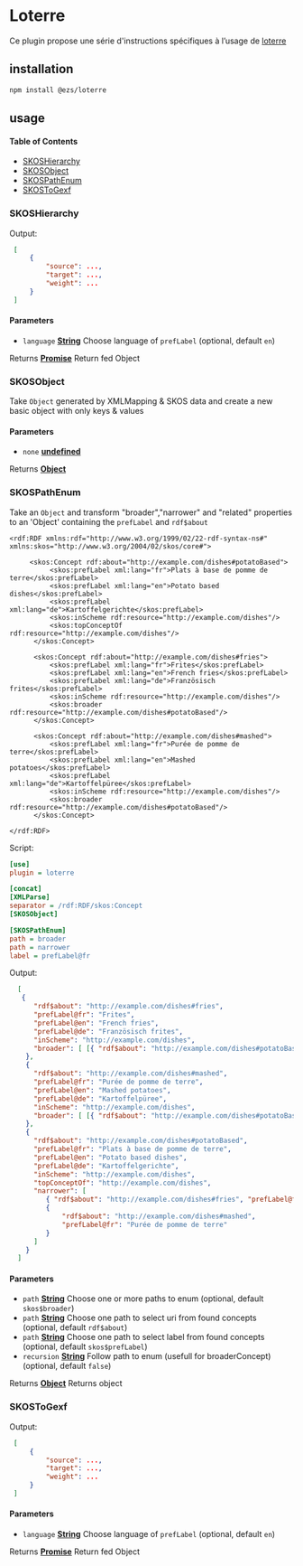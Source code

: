 # Loterre

Ce plugin propose une série d'instructions spécifiques à l’usage de [loterre](https://www.loterre.fr)

## installation

```bash
npm install @ezs/loterre
```

## usage

<!-- Generated by documentation.js. Update this documentation by updating the source code. -->

#### Table of Contents

*   [SKOSHierarchy](#skoshierarchy)
*   [SKOSObject](#skosobject)
*   [SKOSPathEnum](#skospathenum)
*   [SKOSToGexf](#skostogexf)

### SKOSHierarchy

Output:

```json
 [
     {
         "source": ...,
         "target": ...,
         "weight": ...
     }
 ]
```

#### Parameters

*   `language` **[String](https://developer.mozilla.org/docs/Web/JavaScript/Reference/Global_Objects/String)** Choose language of `prefLabel` (optional, default `en`)

Returns **[Promise](https://developer.mozilla.org/docs/Web/JavaScript/Reference/Global_Objects/Promise)** Return fed Object

### SKOSObject

Take `Object` generated by XMLMapping & SKOS data and
create a new basic object with only keys & values

#### Parameters

*   `none` **[undefined](https://developer.mozilla.org/docs/Web/JavaScript/Reference/Global_Objects/undefined)** 

Returns **[Object](https://developer.mozilla.org/docs/Web/JavaScript/Reference/Global_Objects/Object)** 

### SKOSPathEnum

Take an `Object` and transform "broader","narrower" and "related"
properties to an 'Object' containing the `prefLabel` and `rdf$about`

    <rdf:RDF xmlns:rdf="http://www.w3.org/1999/02/22-rdf-syntax-ns#" xmlns:skos="http://www.w3.org/2004/02/skos/core#">

         <skos:Concept rdf:about="http://example.com/dishes#potatoBased">
              <skos:prefLabel xml:lang="fr">Plats à base de pomme de terre</skos:prefLabel>
              <skos:prefLabel xml:lang="en">Potato based dishes</skos:prefLabel>
              <skos:prefLabel xml:lang="de">Kartoffelgerichte</skos:prefLabel>
              <skos:inScheme rdf:resource="http://example.com/dishes"/>
              <skos:topConceptOf rdf:resource="http://example.com/dishes"/>
          </skos:Concept>

          <skos:Concept rdf:about="http://example.com/dishes#fries">
              <skos:prefLabel xml:lang="fr">Frites</skos:prefLabel>
              <skos:prefLabel xml:lang="en">French fries</skos:prefLabel>
              <skos:prefLabel xml:lang="de">Französisch frites</skos:prefLabel>
              <skos:inScheme rdf:resource="http://example.com/dishes"/>
              <skos:broader rdf:resource="http://example.com/dishes#potatoBased"/>
          </skos:Concept>

          <skos:Concept rdf:about="http://example.com/dishes#mashed">
              <skos:prefLabel xml:lang="fr">Purée de pomme de terre</skos:prefLabel>
              <skos:prefLabel xml:lang="en">Mashed potatoes</skos:prefLabel>
              <skos:prefLabel xml:lang="de">Kartoffelpüree</skos:prefLabel>
              <skos:inScheme rdf:resource="http://example.com/dishes"/>
              <skos:broader rdf:resource="http://example.com/dishes#potatoBased"/>
          </skos:Concept>

    </rdf:RDF>

Script:

```ini
[use]
plugin = loterre

[concat]
[XMLParse]
separator = /rdf:RDF/skos:Concept
[SKOSObject]

[SKOSPathEnum]
path = broader
path = narrower
label = prefLabel@fr
```

Output:

```json
  [
   {
      "rdf$about": "http://example.com/dishes#fries",
      "prefLabel@fr": "Frites",
      "prefLabel@en": "French fries",
      "prefLabel@de": "Französisch frites",
      "inScheme": "http://example.com/dishes",
      "broader": [ [{ "rdf$about": "http://example.com/dishes#potatoBased", "prefLabel@fr": "Plats à base de pomme de terre" }] ]
    },
    {
      "rdf$about": "http://example.com/dishes#mashed",
      "prefLabel@fr": "Purée de pomme de terre",
      "prefLabel@en": "Mashed potatoes",
      "prefLabel@de": "Kartoffelpüree",
      "inScheme": "http://example.com/dishes",
      "broader": [ [{ "rdf$about": "http://example.com/dishes#potatoBased", "prefLabel@fr": "Plats à base de pomme de terre" }] ]
    },
    {
      "rdf$about": "http://example.com/dishes#potatoBased",
      "prefLabel@fr": "Plats à base de pomme de terre",
      "prefLabel@en": "Potato based dishes",
      "prefLabel@de": "Kartoffelgerichte",
      "inScheme": "http://example.com/dishes",
      "topConceptOf": "http://example.com/dishes",
      "narrower": [
         { "rdf$about": "http://example.com/dishes#fries", "prefLabel@fr": "Frites" },
         {
             "rdf$about": "http://example.com/dishes#mashed",
             "prefLabel@fr": "Purée de pomme de terre"
         }
      ]
    }
  ]
```

#### Parameters

*   `path` **[String](https://developer.mozilla.org/docs/Web/JavaScript/Reference/Global_Objects/String)** Choose one or more paths to enum (optional, default `skos$broader`)
*   `path` **[String](https://developer.mozilla.org/docs/Web/JavaScript/Reference/Global_Objects/String)** Choose one path to select uri from found concepts (optional, default `rdf$about`)
*   `path` **[String](https://developer.mozilla.org/docs/Web/JavaScript/Reference/Global_Objects/String)** Choose one path to select label from found concepts (optional, default `skos$prefLabel`)
*   `recursion` **[String](https://developer.mozilla.org/docs/Web/JavaScript/Reference/Global_Objects/String)** Follow path to enum (usefull for broaderConcept) (optional, default `false`)

Returns **[Object](https://developer.mozilla.org/docs/Web/JavaScript/Reference/Global_Objects/Object)** Returns object

### SKOSToGexf

Output:

```json
 [
     {
         "source": ...,
         "target": ...,
         "weight": ...
     }
 ]
```

#### Parameters

*   `language` **[String](https://developer.mozilla.org/docs/Web/JavaScript/Reference/Global_Objects/String)** Choose language of `prefLabel` (optional, default `en`)

Returns **[Promise](https://developer.mozilla.org/docs/Web/JavaScript/Reference/Global_Objects/Promise)** Return fed Object
